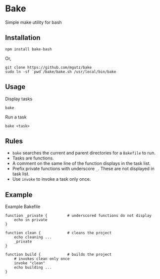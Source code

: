 # Bake

Simple make utility for bash


## Installation

    npm install bake-bash

Or,

    git clone https://github.com/mgutz/bake
    sudo ln -sf `pwd`/bake/bake.sh /usr/local/bin/bake

## Usage

Display tasks

    bake

Run a task

    bake <task>

## Rules

* `bake` searches the current and parent directories for a  `Bakefile` to run.
* Tasks are functions.
* A comment on the same line of the function displays in the task list.
* Prefix private functions with underscore `_`. These are not displayed in task list.
* Use `invoke` to invoke a task only once.

## Example

Example Bakefile

    function _private {         # underscored functions do not display
        echo in private
    }

    function clean {            # cleans the project
        echo cleaning ...
        _private
    }

    function build {            # builds the project
        # invokes clean only once
        invoke "clean"
        echo building ...
    }



